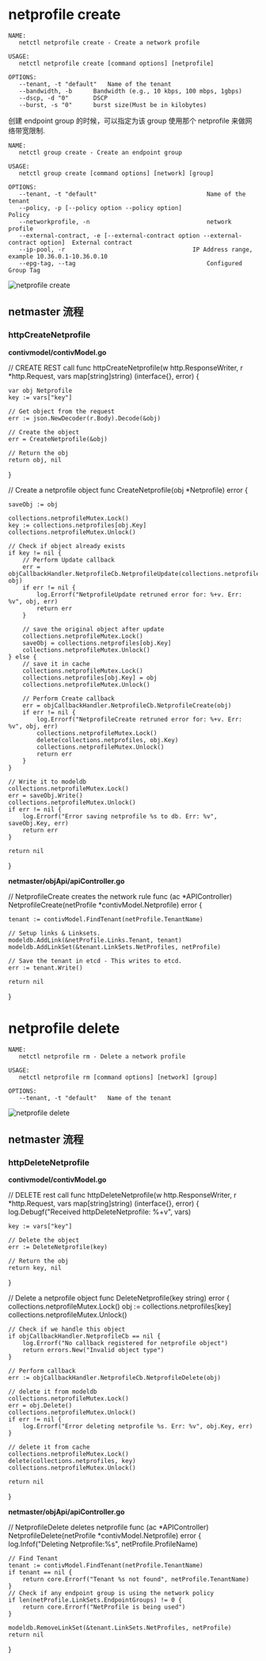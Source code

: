 # netprofile create

```
NAME:
   netctl netprofile create - Create a network profile

USAGE:
   netctl netprofile create [command options] [netprofile]

OPTIONS:
   --tenant, -t "default"   Name of the tenant
   --bandwidth, -b      Bandwidth (e.g., 10 kbps, 100 mbps, 1gbps)
   --dscp, -d "0"       DSCP
   --burst, -s "0"      burst size(Must be in kilobytes)
```

创建 endpoint group 的时候，可以指定为该 group 使用那个 netprofile 来做网络带宽限制.

```
NAME:
   netctl group create - Create an endpoint group

USAGE:
   netctl group create [command options] [network] [group]

OPTIONS:
   --tenant, -t "default"                               Name of the tenant
   --policy, -p [--policy option --policy option]                   Policy
   --networkprofile, -n                                 network profile
   --external-contract, -e [--external-contract option --external-contract option]  External contract
   --ip-pool, -r                                    IP Address range, example 10.36.0.1-10.36.0.10
   --epg-tag, --tag                                     Configured Group Tag
```

![netprofile create](netprofile-create.png)

## netmaster 流程

### httpCreateNetprofile

**contivmodel/contivModel.go**

// CREATE REST call
func httpCreateNetprofile(w http.ResponseWriter, r *http.Request, vars map[string]string) (interface{}, error) {

    var obj Netprofile
    key := vars["key"]

    // Get object from the request
    err := json.NewDecoder(r.Body).Decode(&obj)

    // Create the object
    err = CreateNetprofile(&obj)

    // Return the obj
    return obj, nil
}

// Create a netprofile object
func CreateNetprofile(obj *Netprofile) error {

    saveObj := obj

    collections.netprofileMutex.Lock()
    key := collections.netprofiles[obj.Key]
    collections.netprofileMutex.Unlock()

    // Check if object already exists
    if key != nil {
        // Perform Update callback
        err = objCallbackHandler.NetprofileCb.NetprofileUpdate(collections.netprofiles[obj.Key], obj)
        if err != nil {
            log.Errorf("NetprofileUpdate retruned error for: %+v. Err: %v", obj, err)
            return err
        }

        // save the original object after update
        collections.netprofileMutex.Lock()
        saveObj = collections.netprofiles[obj.Key]
        collections.netprofileMutex.Unlock()
    } else {
        // save it in cache
        collections.netprofileMutex.Lock()
        collections.netprofiles[obj.Key] = obj
        collections.netprofileMutex.Unlock()

        // Perform Create callback
        err = objCallbackHandler.NetprofileCb.NetprofileCreate(obj)
        if err != nil {
            log.Errorf("NetprofileCreate retruned error for: %+v. Err: %v", obj, err)
            collections.netprofileMutex.Lock()
            delete(collections.netprofiles, obj.Key)
            collections.netprofileMutex.Unlock()
            return err
        }
    }

    // Write it to modeldb
    collections.netprofileMutex.Lock()
    err = saveObj.Write()
    collections.netprofileMutex.Unlock()
    if err != nil {
        log.Errorf("Error saving netprofile %s to db. Err: %v", saveObj.Key, err)
        return err
    }

    return nil
}

**netmaster/objApi/apiController.go**

// NetprofileCreate creates the network rule
func (ac *APIController) NetprofileCreate(netProfile *contivModel.Netprofile) error {

    tenant := contivModel.FindTenant(netProfile.TenantName)

    // Setup links & Linksets.
    modeldb.AddLink(&netProfile.Links.Tenant, tenant)
    modeldb.AddLinkSet(&tenant.LinkSets.NetProfiles, netProfile)

    // Save the tenant in etcd - This writes to etcd.
    err := tenant.Write()

    return nil
}

# netprofile delete

```
NAME:
   netctl netprofile rm - Delete a network profile

USAGE:
   netctl netprofile rm [command options] [network] [group]

OPTIONS:
   --tenant, -t "default"   Name of the tenant
```

![netprofile delete](netprofile-delete.png)

## netmaster 流程

### httpDeleteNetprofile

**contivmodel/contivModel.go**

// DELETE rest call
func httpDeleteNetprofile(w http.ResponseWriter, r *http.Request, vars map[string]string) (interface{}, error) {
    log.Debugf("Received httpDeleteNetprofile: %+v", vars)

    key := vars["key"]

    // Delete the object
    err := DeleteNetprofile(key)

    // Return the obj
    return key, nil
}

// Delete a netprofile object
func DeleteNetprofile(key string) error {
    collections.netprofileMutex.Lock()
    obj := collections.netprofiles[key]
    collections.netprofileMutex.Unlock()

    // Check if we handle this object
    if objCallbackHandler.NetprofileCb == nil {
        log.Errorf("No callback registered for netprofile object")
        return errors.New("Invalid object type")
    }

    // Perform callback
    err := objCallbackHandler.NetprofileCb.NetprofileDelete(obj)

    // delete it from modeldb
    collections.netprofileMutex.Lock()
    err = obj.Delete()
    collections.netprofileMutex.Unlock()
    if err != nil {
        log.Errorf("Error deleting netprofile %s. Err: %v", obj.Key, err)
    }

    // delete it from cache
    collections.netprofileMutex.Lock()
    delete(collections.netprofiles, key)
    collections.netprofileMutex.Unlock()

    return nil
}

**netmaster/objApi/apiController.go**

// NetprofileDelete deletes netprofile
func (ac *APIController) NetprofileDelete(netProfile *contivModel.Netprofile) error {
    log.Infof("Deleting Netprofile:%s", netProfile.ProfileName)

    // Find Tenant
    tenant := contivModel.FindTenant(netProfile.TenantName)
    if tenant == nil {
        return core.Errorf("Tenant %s not found", netProfile.TenantName)
    }
    // Check if any endpoint group is using the network policy
    if len(netProfile.LinkSets.EndpointGroups) != 0 {
        return core.Errorf("NetProfile is being used")
    }

    modeldb.RemoveLinkSet(&tenant.LinkSets.NetProfiles, netProfile)
    return nil
}
